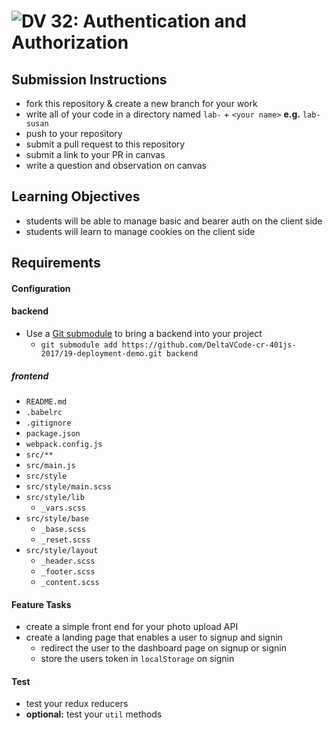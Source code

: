![DV](https://www.deltavcodeschool.com/wp-content/uploads/DeltaV.png) 32: Authentication and Authorization
======

## Submission Instructions
* fork this repository & create a new branch for your work
* write all of your code in a directory named `lab-` + `<your name>` **e.g.** `lab-susan`
* push to your repository
* submit a pull request to this repository
* submit a link to your PR in canvas
* write a question and observation on canvas

## Learning Objectives
* students will be able to manage basic and bearer auth on the client side
* students will learn to manage cookies on the client side

## Requirements
#### Configuration
#### backend
* Use a [Git submodule](https://git-scm.com/docs/git-submodule) to bring a backend into your project
  * `git submodule add https://github.com/DeltaVCode-cr-401js-2017/19-deployment-demo.git backend`

##### frontend
* `README.md`
* `.babelrc`
* `.gitignore`
* `package.json`
* `webpack.config.js`
* `src/**`
* `src/main.js`
* `src/style`
* `src/style/main.scss`
* `src/style/lib`
  * `_vars.scss`
* `src/style/base`
  * `_base.scss`
  * `_reset.scss`
* `src/style/layout`
  * `_header.scss`
  * `_footer.scss`
  * `_content.scss`

#### Feature Tasks
* create a simple front end for your photo upload API
* create a landing page that enables a user to signup and signin
  * redirect the user to the dashboard page on signup or signin
  * store the users token in `localStorage` on signin

#### Test
* test your redux reducers
* **optional:** test your `util` methods
